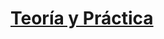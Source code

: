 # [Teoría y Práctica](https://www.notion.so/german-salina/FastAPI-742d73674a5f4daea8f187dc8321d837)
